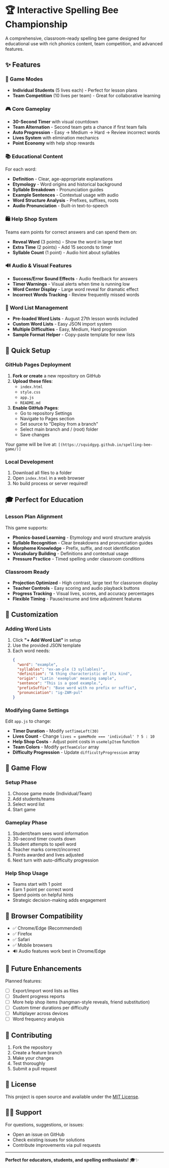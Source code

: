 # 🏆 Interactive Spelling Bee Championship

A comprehensive, classroom-ready spelling bee game designed for educational use with rich phonics content, team competition, and advanced features.

## ✨ Features

### 🎯 Game Modes
- **Individual Students** (5 lives each) - Perfect for lesson plans
- **Team Competition** (10 lives per team) - Great for collaborative learning

### 🎮 Core Gameplay
- **30-Second Timer** with visual countdown
- **Team Alternation** - Second team gets a chance if first team fails
- **Auto Progression** - Easy → Medium → Hard → Review incorrect words
- **Lives System** with elimination mechanics
- **Point Economy** with help shop rewards

### 📚 Educational Content
For each word:
- **Definition** - Clear, age-appropriate explanations
- **Etymology** - Word origins and historical background  
- **Syllable Breakdown** - Pronunciation guides
- **Example Sentences** - Contextual usage with audio
- **Word Structure Analysis** - Prefixes, suffixes, roots
- **Audio Pronunciation** - Built-in text-to-speech

### 🛍️ Help Shop System
Teams earn points for correct answers and can spend them on:
- **Reveal Word** (3 points) - Show the word in large text
- **Extra Time** (2 points) - Add 15 seconds to timer
- **Syllable Count** (1 point) - Audio hint about syllables

### 🔊 Audio & Visual Features
- **Success/Error Sound Effects** - Audio feedback for answers
- **Timer Warnings** - Visual alerts when time is running low
- **Word Center Display** - Large word reveal for dramatic effect
- **Incorrect Words Tracking** - Review frequently missed words

### 📝 Word List Management
- **Pre-loaded Word Lists** - August 27th lesson words included
- **Custom Word Lists** - Easy JSON import system
- **Multiple Difficulties** - Easy, Medium, Hard progression
- **Sample Format Helper** - Copy-paste template for new lists

## 🚀 Quick Setup

### GitHub Pages Deployment
1. **Fork or create** a new repository on GitHub
2. **Upload these files**:
   - `index.html`
   - `style.css` 
   - `app.js`
   - `README.md`
3. **Enable GitHub Pages**:
   - Go to repository Settings
   - Navigate to Pages section
   - Set source to "Deploy from a branch"
   - Select main branch and / (root) folder
   - Save changes

Your game will be live at: `[(https://squidgyg.github.io/spelling-bee-game/)]`

### Local Development
1. Download all files to a folder
2. Open `index.html` in a web browser
3. No build process or server required!

## 🎓 Perfect for Education

### Lesson Plan Alignment
This game supports:
- **Phonics-based Learning** - Etymology and word structure analysis
- **Syllable Recognition** - Clear breakdowns and pronunciation guides  
- **Morpheme Knowledge** - Prefix, suffix, and root identification
- **Vocabulary Building** - Definitions and contextual usage
- **Pressure Practice** - Timed spelling under classroom conditions

### Classroom Ready
- **Projection Optimized** - High contrast, large text for classroom display
- **Teacher Controls** - Easy scoring and audio playback buttons
- **Progress Tracking** - Visual lives, scores, and accuracy percentages
- **Flexible Timing** - Pause/resume and time adjustment features

## 🔧 Customization

### Adding Word Lists
1. Click **"+ Add Word List"** in setup
2. Use the provided JSON template
3. Each word needs:
   ```json
   {
     "word": "example",
     "syllables": "ex-am-ple (3 syllables)",
     "definition": "A thing characteristic of its kind",
     "origin": "Latin 'exemplum' meaning sample",
     "sentence": "This is a good example.",
     "prefixSuffix": "Base word with no prefix or suffix",
     "pronunciation": "ig-ZAM-pul"
   }
   ```

### Modifying Game Settings
Edit `app.js` to change:
- **Timer Duration** - Modify `setTimeLeft(30)` 
- **Lives Count** - Change `lives = gameMode === 'individual' ? 5 : 10`
- **Help Shop Costs** - Adjust point costs in `useHelpItem` function
- **Team Colors** - Modify `getTeamColor` array
- **Difficulty Progression** - Update `difficultyProgression` array

## 🎯 Game Flow

### Setup Phase
1. Choose game mode (Individual/Team)
2. Add students/teams
3. Select word list
4. Start game

### Gameplay Phase  
1. Student/team sees word information
2. 30-second timer counts down
3. Student attempts to spell word
4. Teacher marks correct/incorrect
5. Points awarded and lives adjusted
6. Next turn with auto-difficulty progression

### Help Shop Usage
- Teams start with 1 point
- Earn 1 point per correct word
- Spend points on helpful hints
- Strategic decision-making adds engagement

## 📱 Browser Compatibility

- ✅ Chrome/Edge (Recommended)
- ✅ Firefox  
- ✅ Safari
- ✅ Mobile browsers
- 🔊 Audio features work best in Chrome/Edge

## 🔄 Future Enhancements

Planned features:
- [ ] Export/import word lists as files
- [ ] Student progress reports
- [ ] More help shop items (hangman-style reveals, friend substitution)
- [ ] Custom timer durations per difficulty
- [ ] Multiplayer across devices
- [ ] Word frequency analysis

## 🤝 Contributing

1. Fork the repository
2. Create a feature branch
3. Make your changes  
4. Test thoroughly
5. Submit a pull request

## 📄 License

This project is open source and available under the [MIT License](LICENSE).

## 🙋‍♂️ Support

For questions, suggestions, or issues:
- Open an issue on GitHub
- Check existing issues for solutions
- Contribute improvements via pull requests

---

**Perfect for educators, students, and spelling enthusiasts!** 🎓✨
